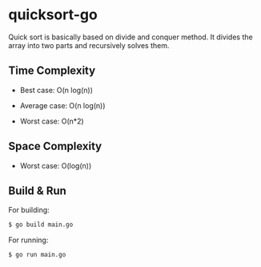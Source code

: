 # quicksort-go

Quick sort is basically based on divide and conquer method. It divides the array into two parts and recursively solves them.
    
## Time Complexity

- Best case:  O(n log(n))

- Average case:  O(n log(n))

- Worst case:  O(n*2)

## Space Complexity

- Worst case:  O(log(n))


## Build & Run

For building:
```sh
$ go build main.go
```
For running:
```sh
$ go run main.go
```
